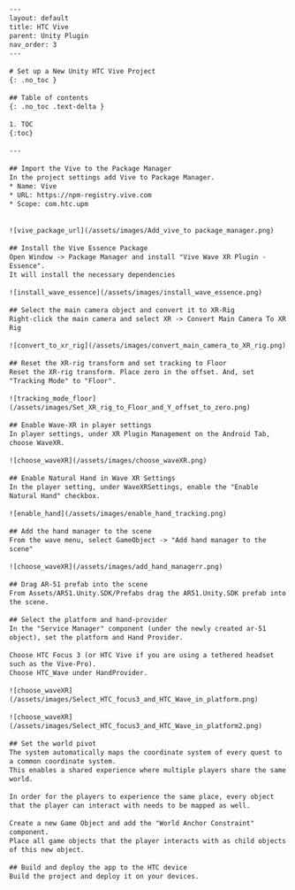	---
	layout: default
	title: HTC Vive
	parent: Unity Plugin
	nav_order: 3
	---

	# Set up a New Unity HTC Vive Project
	{: .no_toc }

	## Table of contents
	{: .no_toc .text-delta }

	1. TOC
	{:toc}

	---

	## Import the Vive to the Package Manager
	In the project settings add Vive to Package Manager.
	* Name: Vive
	* URL: https://npm-registry.vive.com
	* Scope: com.htc.upm


	![vive_package_url](/assets/images/Add_vive_to package_manager.png)

	## Install the Vive Essence Package
	Open Window -> Package Manager and install "Vive Wave XR Plugin - Essence".
	It will install the necessary dependencies

	![install_wave_essence](/assets/images/install_wave_essence.png)

	## Select the main camera object and convert it to XR-Rig
	Right-click the main camera and select XR -> Convert Main Camera To XR Rig

	![convert_to_xr_rig](/assets/images/convert_main_camera_to_XR_rig.png)

	## Reset the XR-rig transform and set tracking to Floor
	Reset the XR-rig transform. Place zero in the offset. And, set "Tracking Mode" to "Floor".

	![tracking_mode_floor](/assets/images/Set_XR_rig_to_Floor_and_Y_offset_to_zero.png)

	## Enable Wave-XR in player settings
	In player settings, under XR Plugin Management on the Android Tab, choose WaveXR.

	![choose_waveXR](/assets/images/choose_waveXR.png)

	## Enable Natural Hand in Wave XR Settings
	In the player setting, under WaveXRSettings, enable the "Enable Natural Hand" checkbox.

	![enable_hand](/assets/images/enable_hand_tracking.png)

	## Add the hand manager to the scene
	From the wave menu, select GameObject -> "Add hand manager to the scene"

	![choose_waveXR](/assets/images/add_hand_managerr.png)

	## Drag AR-51 prefab into the scene
	From Assets/AR51.Unity.SDK/Prefabs drag the AR51.Unity.SDK prefab into the scene.

	## Select the platform and hand-provider
	In the "Service Manager" component (under the newly created ar-51 object), set the platform and Hand Provider.

	Choose HTC Focus 3 (or HTC Vive if you are using a tethered headset such as the Vive-Pro).
	Choose HTC_Wave under HandProvider.

	![choose_waveXR](/assets/images/Select_HTC_focus3_and_HTC_Wave_in_platform.png)

	![choose_waveXR](/assets/images/Select_HTC_focus3_and_HTC_Wave_in_platform2.png)

	## Set the world pivot
	The system automatically maps the coordinate system of every quest to a common coordinate system.
	This enables a shared experience where multiple players share the same world.

	In order for the players to experience the same place, every object that the player can interact with needs to be mapped as well.

	Create a new Game Object and add the "World Anchor Constraint" component.
	Place all game objects that the player interacts with as child objects of this new object.

	## Build and deploy the app to the HTC device
	Build the project and deploy it on your devices.
